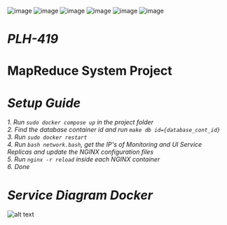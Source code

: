 ![image](https://img.shields.io/badge/MySQL-005C84?style=for-the-badge&logo=mysql&logoColor=white)
![image](https://img.shields.io/badge/Nginx-009639?style=for-the-badge&logo=nginx&logoColor=white)
![image](https://img.shields.io/badge/Node.js-339933?style=for-the-badge&logo=nodedotjs&logoColor=white)
![image](https://img.shields.io/badge/Flask-000000?style=for-the-badge&logo=flask&logoColor=white)
![image](https://img.shields.io/badge/Apache-D22128?style=for-the-badge&logo=Apache&logoColor=white)
![image](https://img.shields.io/badge/Python-FFD43B?style=for-the-badge&logo=python&logoColor=blue)

# *PLH-419*
# MapReduce System Project

# *Setup Guide*


*1. Run `sudo docker compose up` in the project folder* <br>
*2. Find the database container id and run `make db id={database_cont_id}`* <br>
*3. Run `sudo docker restart`* <br>
*4. Run `bash network.bash`, get the IP's of Monitoring and UI Service Replicas and update the NGINX configuration files* <br>
*5. Run `nginx -r reload` inside each NGINX container* <br>
*6. Done*


# *Service Diagram Docker*
![alt text](https://github.com/git-egi/PLH-419/blob/main/service_diagram_docker.drawio.png?raw=true)
